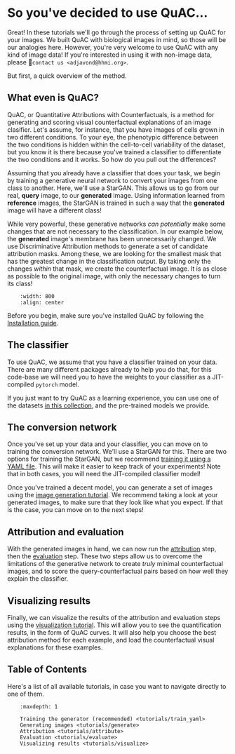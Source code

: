 # So you've decided to use QuAC...

Great! In these tutorials we'll go through the process of setting up QuAC for your images.
We built QuAC with biological images in mind, so those will be our analogies here. However, you're very welcome to use QuAC with any kind of image data!
If you're interested in using it with non-image data, please :email:`contact us <adjavond@hhmi.org>`.

But first, a quick overview of the method.

## What even is QuAC?
QuAC, or Quantitative Attributions with Counterfactuals, is a method for generating and scoring visual counterfactual explanations of an image clasifier.
Let's assume, for instance, that you have images of cells grown in two different conditions.
To your eye, the phenotypic difference between the two conditions is hidden within the cell-to-cell variability of the dataset, but you know it is there because you've trained a classifier to differentiate the two conditions and it works. So how do you pull out the differences?

Assuming that you already have a classifier that does your task, we begin by training a generative neural network to convert your images from one class to another. Here, we'll use a StarGAN. This allows us to go from our real, **query** image, to our **generated** image.
Using information learned from **reference** images, the StarGAN is trained in such a way that the **generated** image will have a different class!

While very powerful, these generative networks *can potentially* make some changes that are not necessary to the classification.
In our example below, the **generated** image's membrane has been unnecessarily changed.
We use Discriminative Attribution methods to generate a set of candidate attribution masks.
Among these, we are looking for the smallest mask that has the greatest change in the classification output.
By taking only the changes *within* that mask, we create the counterfactual image.
It is as close as possible to the original image, with only the necessary changes to turn its class!

```{image} assets/overview.png
    :width: 800
    :align: center
```

Before you begin, make sure you've installed QuAC by following the [Installation guide](install).

## The classifier
To use QuAC, we assume that you have a classifier trained on your data.
There are many different packages already to help you do that, for this code-base we will need you to have the weights to your classifier as a JIT-compiled `pytorch` model.

If you just want to try QuAC as a learning experience, you can use one of the datasets [in this collection](https://doi.org/10.25378/janelia.c.7620737.v1), and the pre-trained models we provide.

## The conversion network

Once you've set up your data and your classifier, you can move on to training the conversion network.
We'll use a StarGAN for this.
There are two options for training the StarGAN, but we recommend [training it using a YAML file](tutorials/train_yaml).
This will make it easier to keep track of your experiments!
Note that in both cases, you will need the JIT-compiled classifier model!

Once you've trained a decent model, you can generate a set of images using the [image generation tutorial](tutorials/generate).
We recommend taking a look at your generated images, to make sure that they look like what you expect.
If that is the case, you can move on to the next steps!

## Attribution and evaluation

With the generated images in hand, we can now run the [attribution](tutorials/attribute) step, then the [evaluation](tutorials/evaluate) step.
These two steps allow us to overcome the limitations of the generative network to create *truly* minimal counterfactual images, and to score the query-counterfactual pairs based on how well they explain the classifier.

## Visualizing results

Finally, we can visualize the results of the attribution and evaluation steps using the [visualization tutorial](tutorials/visualize).
This will allow you to see the quantification results, in the form of QuAC curves.
It will also help you choose the best attribution method for each example, and load the counterfactual visual explanations for these examples.

## Table of Contents
Here's a list of all available tutorials, in case you want to navigate directly to one of them.

```{toctree}
    :maxdepth: 1

    Training the generator (recommended) <tutorials/train_yaml>
    Generating images <tutorials/generate>
    Attribution <tutorials/attribute>
    Evaluation <tutorials/evaluate>
    Visualizing results <tutorials/visualize>
```
